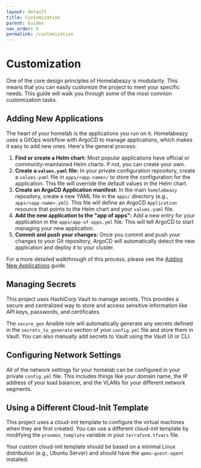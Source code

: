 ```yaml
---
layout: default
title: Customization
parent: Guides
nav_order: 8
permalink: /customization
---
```


# Customization

One of the core design principles of Homelabeazy is modularity. This means that you can easily customize the project to meet your specific needs. This guide will walk you through some of the most common customization tasks.

## Adding New Applications

The heart of your homelab is the applications you run on it. Homelabeazy uses a GitOps workflow with ArgoCD to manage applications, which makes it easy to add new ones. Here's the general process:

1.  **Find or create a Helm chart:** Most popular applications have official or community-maintained Helm charts. If not, you can create your own.
2.  **Create a `values.yaml` file:** In your private configuration repository, create a `values.yaml` file in `apps/<app-name>/` to store the configuration for the application. This file will override the default values in the Helm chart.
3.  **Create an ArgoCD Application manifest:** In the main `homelabeazy` repository, create a new YAML file in the `apps/` directory (e.g., `apps/<app-name>.yml`). This file will define an ArgoCD `Application` resource that points to the Helm chart and your `values.yaml` file.
4.  **Add the new application to the "app of apps":** Add a new entry for your application in the `apps/app-of-apps.yml` file. This will tell ArgoCD to start managing your new application.
5.  **Commit and push your changes:** Once you commit and push your changes to your Git repository, ArgoCD will automatically detect the new application and deploy it to your cluster.

For a more detailed walkthrough of this process, please see the [Adding New Applications](#adding-new-applications) guide.

## Managing Secrets

This project uses HashiCorp Vault to manage secrets. This provides a secure and centralized way to store and access sensitive information like API keys, passwords, and certificates.

The `secure_gen` Ansible role will automatically generate any secrets defined in the `secrets_to_generate` section of your `config.yml` file and store them in Vault. You can also manually add secrets to Vault using the Vault UI or CLI.

## Configuring Network Settings

All of the network settings for your homelab can be configured in your private `config.yml` file. This includes things like your domain name, the IP address of your load balancer, and the VLANs for your different network segments.

## Using a Different Cloud-Init Template

This project uses a cloud-init template to configure the virtual machines when they are first created. You can use a different cloud-init template by modifying the `proxmox_template` variable in your `terraform.tfvars` file.

Your custom cloud-init template should be based on a minimal Linux distribution (e.g., Ubuntu Server) and should have the `qemu-guest-agent` installed.
